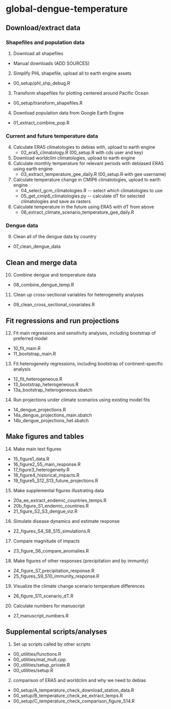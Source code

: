 # global-dengue-temperature

## Download/extract data 

### Shapefiles and population data 
1) Download all shapefiles 
  - Manual downloads (ADD SOURCES)
2) Simplify PHL shapefile, upload all to earth engine assets 
  - 00_setup/phl_shp_debug.R
3) Transform shapefiles for plotting centered around Pacific Ocean
  - 00_setup/transform_shapefiles.R
4) Download population data from Google Earth Engine
  - 01_extract_combine_pop.R

### Current and future temperature data 
4) Calculate ERA5 climatologies to debias with, upload to earth engine 
	- 02_era5_climatology.R (00_setup.R with cds user and key)
5) Download worldclim climatologies, upload to earth engine
6) Calculate monthly temperature for relevant periods with debiased ERA5 using earth engine 
	- 03_extract_temperature_gee_daily.R (00_setup.R with gee username) 
7) Calculate temperature change in CMIP6 climatologies, upload to earth engine
	- 04_select_gcm_climatologies.R -- select which climatologies to use
	- 05_get_cmip6_climatologies.py -- calculate dT for selected climatologies and save as rasters
8) Calculate temperature in the future using ERA5 with dT from above 
	- 06_extract_climate_scenario_temperature_gee_daily.R 

### Dengue data 
9) Clean all of the dengue data by country 
  - 07_clean_dengue_data

## Clean and merge data 
10) Combine dengue and temperature data 
  - 08_combine_dengue_temp.R
11) Clean up cross-sectional variables for heterogeneity analyses 
  - 09_clean_cross_sectional_covariates.R 

## Fit regressions and run projections
12) Fit main regressions and sensitivity analyses, including bootstrap of preferred model 
  - 10_fit_main.R
  - 11_bootstrap_main.R
13) Fit heterogeneity regressions, including bootstrap of continent-specific analysis 
  - 12_fit_heterogeneous.R
  - 13_bootstrap_heterogeneous.R
  - 13a_bootstrap_heterogeneous.sbatch
14) Run projections under climate scenarios using existing model fits 
  - 14_dengue_projections.R
  - 14a_dengue_projections_main.sbatch
  - 14b_dengue_projections_het.sbatch

## Make figures and tables
14) Make main text figures 
  - 15_figure1_data.R
  - 16_figure2_S5_main_response.R
  - 17_figure3_heterogeneity.R
  - 18_figure4_historical_impacts.R
  - 19_figure5_S12_S13_future_projections.R
15) Make supplemental figures illustrating data 
  - 20a_ee_extract_endemic_countries_temps.R
  - 20b_figure_S1_endemic_countries.R
  - 21_figure_S2_S3_dengue_viz.R
16) Simulate disease dynamics and estimate response 
  - 22_figures_S4_S8_S15_simulations.R
17) Compare magnitude of impacts 
  - 23_figure_S6_compare_anomalies.R
18) Make figures of other responses (precipitation and by immunity)
  - 24_figure_S7_precipitation_response.R
  - 25_figures_S9_S10_immunity_response.R
19) Visualize the climate change scenario temperature differences
  - 26_figure_S11_scenario_dT.R
20) Calculate numbers for manuscript 
  - 27_manuscript_numbers.R

## Supplemental scripts/analyses 
1) Set up scripts called by other scripts 
  - 00_utilities/functions.R
  - 00_utilities/mat_mult.cpp
  - 00_utilities/setup_private.R
  - 00_utilities/setup.R
2) comparison of ERA5 and worldclim and why we need to debias 
  - 00_setup/A_temperature_check_download_station_data.R
  - 00_setup/B_temperature_check_ee_extract_temps.R
  - 00_setup/C_temperature_check_comparison_figure_S14.R
